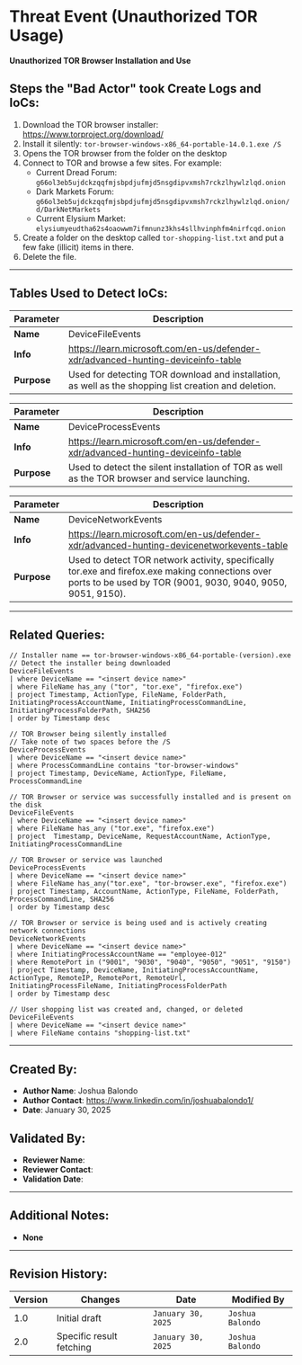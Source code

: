 # Threat Event (Unauthorized TOR Usage)
**Unauthorized TOR Browser Installation and Use**

## Steps the "Bad Actor" took Create Logs and IoCs:
1. Download the TOR browser installer: https://www.torproject.org/download/
2. Install it silently: ```tor-browser-windows-x86_64-portable-14.0.1.exe /S```
3. Opens the TOR browser from the folder on the desktop
4. Connect to TOR and browse a few sites. For example:
   - Current Dread Forum: ```g66ol3eb5ujdckzqqfmjsbpdjufmjd5nsgdipvxmsh7rckzlhywlzlqd.onion```
   - Dark Markets Forum: ```g66ol3eb5ujdckzqqfmjsbpdjufmjd5nsgdipvxmsh7rckzlhywlzlqd.onion/d/DarkNetMarkets```
   - Current Elysium Market: ```elysiumyeudtha62s4oaowwm7ifmnunz3khs4sllhvinphfm4nirfcqd.onion```
6. Create a folder on the desktop called ```tor-shopping-list.txt``` and put a few fake (illicit) items in there.
7. Delete the file.

---

## Tables Used to Detect IoCs:
| **Parameter**       | **Description**                                                              |
|---------------------|------------------------------------------------------------------------------|
| **Name**| DeviceFileEvents|
| **Info**|https://learn.microsoft.com/en-us/defender-xdr/advanced-hunting-deviceinfo-table|
| **Purpose**| Used for detecting TOR download and installation, as well as the shopping list creation and deletion. |

| **Parameter**       | **Description**                                                              |
|---------------------|------------------------------------------------------------------------------|
| **Name**| DeviceProcessEvents|
| **Info**|https://learn.microsoft.com/en-us/defender-xdr/advanced-hunting-deviceinfo-table|
| **Purpose**| Used to detect the silent installation of TOR as well as the TOR browser and service launching.|

| **Parameter**       | **Description**                                                              |
|---------------------|------------------------------------------------------------------------------|
| **Name**| DeviceNetworkEvents|
| **Info**|https://learn.microsoft.com/en-us/defender-xdr/advanced-hunting-devicenetworkevents-table|
| **Purpose**| Used to detect TOR network activity, specifically tor.exe and firefox.exe making connections over ports to be used by TOR (9001, 9030, 9040, 9050, 9051, 9150).|

---

## Related Queries:
```kql
// Installer name == tor-browser-windows-x86_64-portable-(version).exe
// Detect the installer being downloaded
DeviceFileEvents
| where DeviceName == "<insert device name>"
| where FileName has_any ("tor", "tor.exe", "firefox.exe")
| project Timestamp, ActionType, FileName, FolderPath, InitiatingProcessAccountName, InitiatingProcessCommandLine, InitiatingProcessFolderPath, SHA256
| order by Timestamp desc

// TOR Browser being silently installed
// Take note of two spaces before the /S 
DeviceProcessEvents
| where DeviceName == "<insert device name>"
| where ProcessCommandLine contains "tor-browser-windows"
| project Timestamp, DeviceName, ActionType, FileName, ProcessCommandLine

// TOR Browser or service was successfully installed and is present on the disk
DeviceFileEvents
| where DeviceName == "<insert device name>"
| where FileName has_any ("tor.exe", "firefox.exe")
| project  Timestamp, DeviceName, RequestAccountName, ActionType, InitiatingProcessCommandLine

// TOR Browser or service was launched
DeviceProcessEvents
| where DeviceName == "<insert device name>"
| where FileName has_any("tor.exe", "tor-browser.exe", "firefox.exe")
| project Timestamp, AccountName, ActionType, FileName, FolderPath, ProcessCommandLine, SHA256
| order by Timestamp desc

// TOR Browser or service is being used and is actively creating network connections
DeviceNetworkEvents
| where DeviceName == "<insert device name>"
| where InitiatingProcessAccountName == "employee-012"
| where RemotePort in ("9001", "9030", "9040", "9050", "9051", "9150")
| project Timestamp, DeviceName, InitiatingProcessAccountName, ActionType, RemoteIP, RemotePort, RemoteUrl, InitiatingProcessFileName, InitiatingProcessFolderPath
| order by Timestamp desc

// User shopping list was created and, changed, or deleted
DeviceFileEvents
| where DeviceName == "<insert device name>"
| where FileName contains "shopping-list.txt"
```

---

## Created By:
- **Author Name**: Joshua Balondo
- **Author Contact**: https://www.linkedin.com/in/joshuabalondo1/
- **Date**: January 30, 2025

## Validated By:
- **Reviewer Name**: 
- **Reviewer Contact**: 
- **Validation Date**: 

---

## Additional Notes:
- **None**

---

## Revision History:
| **Version** | **Changes**                   | **Date**         | **Modified By**   |
|-------------|-------------------------------|------------------|-------------------|
| 1.0         | Initial draft                  | `January 30, 2025`  | `Joshua Balondo` |
| 2.0         | Specific result fetching                  | `January 30, 2025`  | `Joshua Balondo` |
